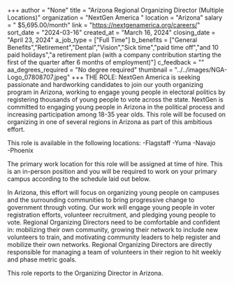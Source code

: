+++
author = "None"
title = "Arizona Regional Organizing Director (Multiple Locations)"
organization = "NextGen America "
location = "Arizona"
salary = " $5,695.00/month"
link = "https://nextgenamerica.org/careers/"
sort_date = "2024-03-16"
created_at = "March 16, 2024"
closing_date = "April 23, 2024"
a_job_type = ["Full Time"]
b_benefits = ["General Benefits","Retirement","Dental","Vision","Sick time","paid time off","and 10 paid holidays","a retirement plan (with a company contribution starting the first of the quarter after 6 months of employment)"]
c_feedback = ""
aa_degrees_required = "No degree required"
thumbnail = "../../images/NGA-Logo_07808707.jpeg"
+++
THE ROLE: 
NextGen America is seeking passionate and hardworking candidates to join our youth organizing program in Arizona, working to engage young people in electoral politics by registering thousands of young people to vote across the state. NextGen is committed to engaging young people in Arizona in the political process and increasing participation among 18-35 year olds. This role will be focused on organizing in one of several regions in Arizona as part of this ambitious effort. 

This role is available in the following locations: 
-Flagstaff
-Yuma
-Navajo  
-Phoenix

The primary work location for this role will be assigned at time of hire. This is an in-person position and you will be required to work on your primary campus according to the schedule laid out below. 

In Arizona, this effort will focus on organizing young people on campuses and the surrounding communities to bring progressive change to government through voting. Our work will engage young people in voter registration efforts, volunteer recruitment, and pledging young people to vote. Regional Organizing Directors need to be comfortable and confident in: mobilizing their own community, growing their network to include new volunteers to train, and motivating community leaders to help register and mobilize their own networks. Regional Organizing Directors are directly responsible for managing a team of volunteers in their region to hit weekly and phase metric goals. 

This role reports to the Organizing Director in Arizona.
